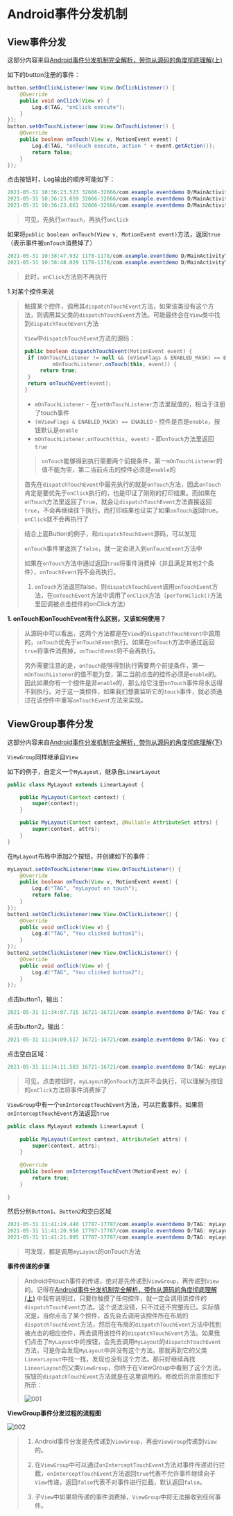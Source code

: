 # Android事件分发机制

## View事件分发

这部分内容来自[Android事件分发机制完全解析，带你从源码的角度彻底理解(上)](https://blog.csdn.net/guolin_blog/article/details/9097463)

如下的button注册的事件：

```java
button.setOnClickListener(new View.OnClickListener() {
    @Override
    public void onClick(View v) {
        Log.d(TAG, "onClick execute");
    }
});
button.setOnTouchListener(new View.OnTouchListener() {
    @Override
    public boolean onTouch(View v, MotionEvent event) {
        Log.d(TAG, "onTouch execute, action " + event.getAction());
        return false;
    }
});
```

点击按钮时，Log输出的顺序可能如下：

```java
2021-05-31 10:36:23.523 32666-32666/com.example.eventdemo D/MainActivityTag: onTouch execute, action 0
2021-05-31 10:36:23.659 32666-32666/com.example.eventdemo D/MainActivityTag: onTouch execute, action 1
2021-05-31 10:36:23.661 32666-32666/com.example.eventdemo D/MainActivityTag: onClick execute
```

> 可见，先执行`onTouch`，再执行`onClick`



如果将`public boolean onTouch(View v, MotionEvent event)`方法，返回`true`（表示事件被`onTouch`消费掉了）

```java
2021-05-31 10:38:47.932 1178-1178/com.example.eventdemo D/MainActivityTag: onTouch execute, action 0
2021-05-31 10:38:48.029 1178-1178/com.example.eventdemo D/MainActivityTag: onTouch execute, action 1
```

> 此时，`onClick`方法则不再执行





1.对某个控件来说

> 触摸某个控件，调用其`dispatchTouchEvent`方法，如果该类没有这个方法，则调用其父类的`dispatchTouchEvent`方法。可能最终会在`View`类中找到`dispatchTouchEvent`方法
>
> `View`中`dispatchTouchEvent`方法的源码：
>
> ```java
> public boolean dispatchTouchEvent(MotionEvent event) {
>  if (mOnTouchListener != null && (mViewFlags & ENABLED_MASK) == ENABLED &&
>          mOnTouchListener.onTouch(this, event)) {
>      return true;
>  }
>  return onTouchEvent(event);
> }
> ```
>
> + `mOnTouchListener` - 在`setOnTouchListener`方法里赋值的，相当于注册了touch事件
> + `(mViewFlags & ENABLED_MASK) == ENABLED` - 控件是否是`enable`，按钮默认是`enable`
> + `mOnTouchListener.onTouch(this, event)`  - 即`onTouch`方法里返回`true`
>
> > `onTouch`能够得到执行需要两个前提条件，第一`mOnTouchListener`的值不能为空，第二当前点击的控件必须是`enable`的
>
> 首先在`dispatchTouchEvent`中最先执行的就是`onTouch`方法，因此`onTouch`肯定是要优先于`onClick`执行的，也是印证了刚刚的打印结果。而如果在`onTouch`方法里返回了`true`，就会让`dispatchTouchEvent`方法直接返回`true`，不会再继续往下执行。而打印结果也证实了如果`onTouch`返回true，`onClick`就不会再执行了



> 结合上面Button的例子，和`dispatchTouchEvent`源码，可以发现
>
> `onTouch`事件里返回了`false`，就一定会进入到`onTouchEvent`方法中
>
> 如果在`onTouch`方法中通过返回`true`将事件消费掉（并且满足其他2个条件），`onTouchEvent`将不会再执行。
>
> 1. `onTouch`方法返回false，则`dispatchTouchEvent`调用`onTouchEvent`方法，在`onTouchEvent`方法中调用了`onClick`方法（`performClick()`方法里回调被点击控件的onClick方法）



**1. onTouch和onTouchEvent有什么区别，又该如何使用？**

> 从源码中可以看出，这两个方法都是在`View`的`dispatchTouchEvent`中调用的，`onTouch`优先于`onTouchEvent`执行。如果在`onTouch`方法中通过返回`true`将事件消费掉，`onTouchEvent`将不会再执行。
>
>  
>
> 另外需要注意的是，`onTouch`能够得到执行需要两个前提条件，第一`mOnTouchListener`的值不能为空，第二当前点击的控件必须是`enable`的。因此如果你有一个控件是非`enable`的，那么给它注册`onTouch`事件将永远得不到执行。对于这一类控件，如果我们想要监听它的`touch`事件，就必须通过在该控件中重写`onTouchEvent`方法来实现。
>







## ViewGroup事件分发

这部分内容来自[Android事件分发机制完全解析，带你从源码的角度彻底理解(下)](https://blog.csdn.net/guolin_blog/article/details/9153747)

`ViewGroup`同样继承自`View`

如下的例子，自定义一个`MyLayout`，继承自`LinearLayout`

```java
public class MyLayout extends LinearLayout {

    public MyLayout(Context context) {
        super(context);
    }

    public MyLayout(Context context, @Nullable AttributeSet attrs) {
        super(context, attrs);
    }
}
```

在`MyLayout`布局中添加2个按钮，并创建如下的事件：

```java
myLayout.setOnTouchListener(new View.OnTouchListener() {
    @Override
    public boolean onTouch(View v, MotionEvent event) {
        Log.d("TAG", "myLayout on touch");
        return false;
    }
});
button1.setOnClickListener(new View.OnClickListener() {
    @Override
    public void onClick(View v) {
        Log.d("TAG", "You clicked button1");
    }
});
button2.setOnClickListener(new View.OnClickListener() {
    @Override
    public void onClick(View v) {
        Log.d("TAG", "You clicked button2");
    }
});
```

点击button1，输出：

```java
2021-05-31 11:34:07.715 16721-16721/com.example.eventdemo D/TAG: You clicked button1
```

点击button2，输出：

```java
2021-05-31 11:34:09.517 16721-16721/com.example.eventdemo D/TAG: You clicked button2
```

点击空白区域：

```java
2021-05-31 11:34:11.583 16721-16721/com.example.eventdemo D/TAG: myLayout on touch
```



> 可见，点击按钮时，`myLayout`的`onTouch`方法并不会执行，可以理解为按钮的`onClick`方法将事件消费掉了



`ViewGroup`中有一个`onInterceptTouchEvent`方法，可以拦截事件。如果将`onInterceptTouchEvent`方法返回`true`

```java
public class MyLayout extends LinearLayout {
 
	public MyLayout(Context context, AttributeSet attrs) {
		super(context, attrs);
	}
	
	@Override
	public boolean onInterceptTouchEvent(MotionEvent ev) {
		return true;
	}
	
}
```

然后分别`Button1`、`Button2`和空白区域

```java
2021-05-31 11:41:19.440 17787-17787/com.example.eventdemo D/TAG: myLayout on touch
2021-05-31 11:41:20.958 17787-17787/com.example.eventdemo D/TAG: myLayout on touch
2021-05-31 11:41:21.995 17787-17787/com.example.eventdemo D/TAG: myLayout on touch
```

> 可发现，都是调用`myLayout`的onTouch方法



**事件传递的步骤**

> Android中touch事件的传递，绝对是先传递到`ViewGroup`，再传递到`View`的。记得在[Android事件分发机制完全解析，带你从源码的角度彻底理解(上)](http://blog.csdn.net/sinyu890807/article/details/9097463) 中我有说明过，只要你触摸了任何控件，就一定会调用该控件的`dispatchTouchEvent`方法。这个说法没错，只不过还不完整而已。实际情况是，当你点击了某个控件，首先会去调用该控件所在布局的`dispatchTouchEvent`方法，然后在布局的`dispatchTouchEvent`方法中找到被点击的相应控件，再去调用该控件的`dispatchTouchEvent`方法。如果我们点击了`MyLayout`中的按钮，会先去调用`MyLayout`的`dispatchTouchEvent`方法，可是你会发现`MyLayout`中并没有这个方法。那就再到它的父类`LinearLayout`中找一找，发现也没有这个方法。那只好继续再找`LinearLayout`的父类`ViewGroup`，你终于在ViewGroup中看到了这个方法，按钮的`dispatchTouchEvent`方法就是在这里调用的。修改后的示意图如下所示：
>
> ![001](https://github.com/winfredzen/Android-Basic/blob/master/%E8%BF%9B%E9%98%B6/image/001.png)





**ViewGroup事件分发过程的流程图**

![002](https://github.com/winfredzen/Android-Basic/blob/master/%E8%BF%9B%E9%98%B6/image/002.png)



> 1. Android事件分发是先传递到`ViewGroup`，再由`ViewGroup`传递到`View`的。
>
> 2. 在`ViewGroup`中可以通过`onInterceptTouchEvent`方法对事件传递进行拦截，`onInterceptTouchEvent`方法返回`true`代表不允许事件继续向子`View`传递，返回`false`代表不对事件进行拦截，默认返回`false`。
>
> 3. 子`View`中如果将传递的事件消费掉，`ViewGroup`中将无法接收到任何事件。
























